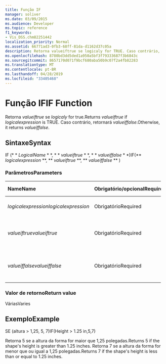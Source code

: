 ```yaml
---
title: Função IF
manager: soliver
ms.date: 03/09/2015
ms.audience: Developer
ms.topic: reference
f1_keywords:
- Vis_DSS.chm82251442
localization_priority: Normal
ms.assetid: 66771ad3-0fb3-68ff-81da-d1162d37c05a
description: Retorna valueiftrue se logicaly for TRUE. Caso contrário, retornará valueiffalse.
ms.openlocfilehash: 8780bd3dd5ded1a950a5bf3f79333687f3b6843c
ms.sourcegitcommit: 8657170d071f9bcf680aba50b9c07f2a4fb82283
ms.translationtype: MT
ms.contentlocale: pt-BR
ms.lasthandoff: 04/28/2019
ms.locfileid: "33405468"
---
```

# <a name="if-function"></a><span data-ttu-id="aaa80-104">Função IF</span><span class="sxs-lookup"><span data-stu-id="aaa80-104">IF Function</span></span>

<span data-ttu-id="aaa80-105">Retorna _valueiftrue_ se _logicaly_ for true.</span><span class="sxs-lookup"><span data-stu-id="aaa80-105">Returns  _valueiftrue_ if  _logicalexpression_ is TRUE.</span></span> <span data-ttu-id="aaa80-106">Caso contrário, retornará _valueiffalse_.</span><span class="sxs-lookup"><span data-stu-id="aaa80-106">Otherwise, it returns  _valueiffalse_.</span></span>
  
## <a name="syntax"></a><span data-ttu-id="aaa80-107">Sintaxe</span><span class="sxs-lookup"><span data-stu-id="aaa80-107">Syntax</span></span>

<span data-ttu-id="aaa80-108">IF (\* \* *LogicalName* \* \*, \* \* *valueiftrue* \* \*, \* \* *valueiffalse* \* \*)</span><span class="sxs-lookup"><span data-stu-id="aaa80-108">IF(\*\* *logicalexpression* \*\*, \*\* *valueiftrue* \*\*, \*\* *valueiffalse* \*\* )</span></span> 
  
### <a name="parameters"></a><span data-ttu-id="aaa80-109">Parâmetros</span><span class="sxs-lookup"><span data-stu-id="aaa80-109">Parameters</span></span>

|<span data-ttu-id="aaa80-110">**Name**</span><span class="sxs-lookup"><span data-stu-id="aaa80-110">**Name**</span></span>|<span data-ttu-id="aaa80-111">**Obrigatório/opcional**</span><span class="sxs-lookup"><span data-stu-id="aaa80-111">**Required/Optional**</span></span>|<span data-ttu-id="aaa80-112">**Tipo de dados**</span><span class="sxs-lookup"><span data-stu-id="aaa80-112">**Data Type**</span></span>|<span data-ttu-id="aaa80-113">**Descrição**</span><span class="sxs-lookup"><span data-stu-id="aaa80-113">**Description**</span></span>|
|:-----|:-----|:-----|:-----|
| <span data-ttu-id="aaa80-114">_logicalexpression_</span><span class="sxs-lookup"><span data-stu-id="aaa80-114">_logicalexpression_</span></span> <br/> |<span data-ttu-id="aaa80-115">Obrigatório</span><span class="sxs-lookup"><span data-stu-id="aaa80-115">Required</span></span>  <br/> |<span data-ttu-id="aaa80-116">**Cadeia de caracteres**</span><span class="sxs-lookup"><span data-stu-id="aaa80-116">**String**</span></span> <br/> |<span data-ttu-id="aaa80-117">Expressão a ser avaliada.</span><span class="sxs-lookup"><span data-stu-id="aaa80-117">Expression to evaluate.</span></span>  <br/> |
| <span data-ttu-id="aaa80-118">_valueiftrue_</span><span class="sxs-lookup"><span data-stu-id="aaa80-118">_valueiftrue_</span></span> <br/> |<span data-ttu-id="aaa80-119">Obrigatório</span><span class="sxs-lookup"><span data-stu-id="aaa80-119">Required</span></span>  <br/> |<span data-ttu-id="aaa80-120">**Vai**</span><span class="sxs-lookup"><span data-stu-id="aaa80-120">**Varies**</span></span> <br/> |<span data-ttu-id="aaa80-121">Valor a ser retornado __ se logicalid for true.</span><span class="sxs-lookup"><span data-stu-id="aaa80-121">Value to return if  _logicalexpression_ is true.</span></span>  <br/> |
| <span data-ttu-id="aaa80-122">_valueiffalse_</span><span class="sxs-lookup"><span data-stu-id="aaa80-122">_valueiffalse_</span></span> <br/> |<span data-ttu-id="aaa80-123">Obrigatório</span><span class="sxs-lookup"><span data-stu-id="aaa80-123">Required</span></span>  <br/> |<span data-ttu-id="aaa80-124">**Vai**</span><span class="sxs-lookup"><span data-stu-id="aaa80-124">**Varies**</span></span> <br/> | <span data-ttu-id="aaa80-125">Valor a ser retornado __ se logicalid for false.</span><span class="sxs-lookup"><span data-stu-id="aaa80-125">Value to return if  _logicalexpression_ is false.</span></span>  <br/> |
   
### <a name="return-value"></a><span data-ttu-id="aaa80-126">Valor de retorno</span><span class="sxs-lookup"><span data-stu-id="aaa80-126">Return value</span></span>

<span data-ttu-id="aaa80-127">Várias</span><span class="sxs-lookup"><span data-stu-id="aaa80-127">Varies</span></span>
  
## <a name="example"></a><span data-ttu-id="aaa80-128">Exemplo</span><span class="sxs-lookup"><span data-stu-id="aaa80-128">Example</span></span>

<span data-ttu-id="aaa80-129">SE (altura \> 1,25, 5, 7)</span><span class="sxs-lookup"><span data-stu-id="aaa80-129">IF(Height \> 1.25 in,5,7)</span></span>
  
<span data-ttu-id="aaa80-130">Retorna 5 se a altura da forma for maior que 1,25 polegadas.</span><span class="sxs-lookup"><span data-stu-id="aaa80-130">Returns 5 if the shape's height is greater than 1.25 inches.</span></span> <span data-ttu-id="aaa80-131">Retorna 7 se a altura da forma for menor que ou igual a 1,25 polegadas.</span><span class="sxs-lookup"><span data-stu-id="aaa80-131">Returns 7 if the shape's height is less than or equal to 1.25 inches.</span></span>
  

